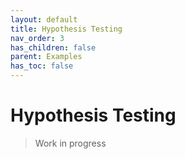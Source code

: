 ```yaml
---
layout: default
title: Hypothesis Testing
nav_order: 3
has_children: false
parent: Examples
has_toc: false
---
```

# Hypothesis Testing

> Work in progress




<!-- Generated with mdsplit: https://github.com/alandefreitas/mdsplit -->
